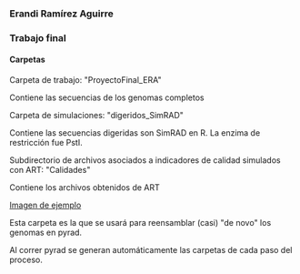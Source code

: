 ### Erandi Ramírez Aguirre

### Trabajo final

#### Carpetas

Carpeta de trabajo: "ProyectoFinal_ERA"

Contiene las secuencias de los genomas completos

Carpeta de simulaciones: "digeridos_SimRAD"

Contiene las secuencias digeridas son SimRAD en R. La enzima de restricción fue PstI.

Subdirectorio de archivos asociados a indicadores de calidad simulados con ART: "Calidades"

Contiene los archivos obtenidos de ART

[Imagen de ejemplo]()

Esta carpeta es la que se usará para reensamblar (casi) "de novo" los genomas en pyrad.

Al correr pyrad se generan automáticamente las carpetas de cada paso del proceso.

